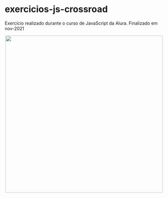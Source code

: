 # exercicios-js-crossroad
 Exercício realizado durante o curso de JavaScript da Alura. Finalizado em nov-2021

<div align="center">
<img src="https://user-images.githubusercontent.com/28987245/170103519-8e378a19-c78e-4a85-9e87-b1df0408f864.png" width="500px" />
</div>
